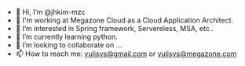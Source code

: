 - 👋 Hi, I’m @jhkim-mzc
- 🏢 I'm working at Megazone Cloud as a Cloud Application Architect.
- 👀 I’m interested in Spring framework, Servereless, MSA, etc..
- 🌱 I’m currently learning python.
- 💞️ I’m looking to collaborate on ...
- 📫 How to reach me: yulisys@gmail.com or yulisys@megazone.com

<!---
jhkim-mzc/jhkim-mzc is a ✨ special ✨ repository because its `README.md` (this file) appears on your GitHub profile.
You can click the Preview link to take a look at your changes.
--->
